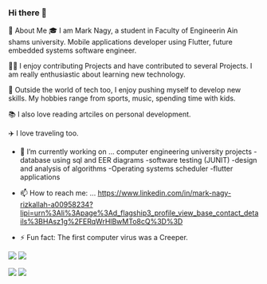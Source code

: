 ### Hi there 👋



🚀 About Me
🎓 I am Mark Nagy, a student in Faculty of Engineerin Ain shams university. Mobile applications developer using Flutter, future embedded systems software engineer. 

👨‍💻 I enjoy contributing Projects and have contributed to several Projects. I am really enthusiastic about learning new technology.

🎸 Outside the world of tech too, I enjoy pushing myself to develop new skills. My hobbies range from sports, music, spending time with kids.

📚 I also love reading artciles on personal development. 

✈️ I love traveling too.


- 🔭 I’m currently working on ... computer engineering university projects 
      -database using sql and EER diagrams
      -software testing (JUNIT)
      -design and analysis of algorithms
      -Operating systems scheduler
      -flutter applications

- 📫 How to reach me: ...
https://www.linkedin.com/in/mark-nagy-rizkallah-a00958234?lipi=urn%3Ali%3Apage%3Ad_flagship3_profile_view_base_contact_details%3BHAsz1g%2FERqWrHlBwMTo8cQ%3D%3D


- ⚡ Fun fact: The first computer virus was a Creeper.




![](https://raw.githubusercontent.com/marknagy14/github-stats/master/generated/overview.svg#gh-dark-mode-only)
![](https://raw.githubusercontent.com/marknagy14/github-stats/master/generated/overview.svg#gh-light-mode-only)

![](https://raw.githubusercontent.com/marknagy14/github-stats/master/generated/languages.svg#gh-dark-mode-only)
![](https://raw.githubusercontent.com/marknagy14/github-stats/master/generated/languages.svg#gh-light-mode-only)

